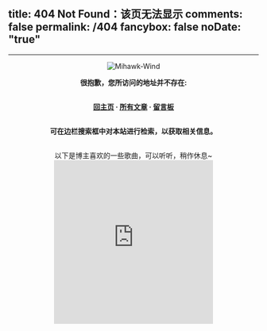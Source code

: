 title: 404 Not Found：该页无法显示
comments: false
permalink: /404
fancybox: false
noDate: "true"
---

<style type="text/css">
	.article-title {
		font-size: 2.1em;
	}
	strong a {
		color: #747474;
	}
	.share {
		display: none;
	}
	.player {
		margin-left: -10px;
	}
	.sign {
		text-align: right;
		font-style: italic;
	}
  	#page-visit {
		display: none;
	}
	.center {
		text-align: center;
		height: 2.5em;
		font-weight: bold;
	}
	.search2 {
		height: 2.2em;
		font-size: 1em;
		width: 50%;
		margin: auto 24%;
		color: #727272;
		opacity: .6;
		border: 2px solid lightgray;
	}
	.search2:hover {
		opacity: 1;
		box-shadow: 0 0 10px rgba(0, 0, 0, 0.3)
		};
	.article-entry hr {
		margin: 0;
	}
	.pic {
		text-align: center;
		margin: 0;
	}
	.pic br {
  		display: none;
  	}
</style>

***

<div class="pic">
<img src="/resources/Mihawk-Wind.gif" title="Mihawk-Wind">
</div>

<p class="center">很抱歉，您所访问的地址并不存在: </p>

<p class="center"><a href="/">回主页</a> · <a href="/archives">所有文章</a> · <a href="/about">留言板</a></p>

<p class="center">可在边栏搜索框中对本站进行检索，以获取相关信息。</p>

<div style="text-align: center">
以下是博主喜欢的一些歌曲，可以听听，稍作休息~
<iframe frameborder="no" border="0" marginwidth="0" marginheight="0" width=320 height=330 src="http://music.163.com/outchain/player?type=0&id=112513213&auto=0&height=430"></iframe>
</div>
